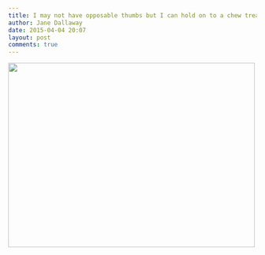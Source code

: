 ```yaml
---
title: I may not have opposable thumbs but I can hold on to a chew treat
author: Jane Dallaway
date: 2015-04-04 20:07
layout: post
comments: true
---
```


<div><a href="http://static.skitters.dallaway.com/Atp_FullSizeRender.jpg"><img src="http://static.skitters.dallaway.com/Atp_thumb_FullSizeRender.jpg" width="500" height="375"/></a></div>



  




      
